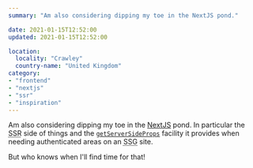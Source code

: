 ```yaml
---
summary: "Am also considering dipping my toe in the NextJS pond."

date: 2021-01-15T12:52:00
updated: 2021-01-15T12:52:00

location:
  locality: "Crawley"
  country-name: "United Kingdom"
category:
- "frontend"
- "nextjs"
- "ssr"
- "inspiration"
---
```


Am also considering dipping my toe in the [NextJS](https://nextjs.org/) pond. In particular the <abbr title="Server-Side Rendering">SSR</abbr> side of things and the <a href="https://nextjs.org/docs/basic-features/data-fetching#getserversideprops-server-side-rendering"><code>getServerSideProps</code></a> facility it provides when needing authenticated areas on an <abbr title="Static Site Generator">SSG</abbr> site.

But who knows when I'll find time for that!

